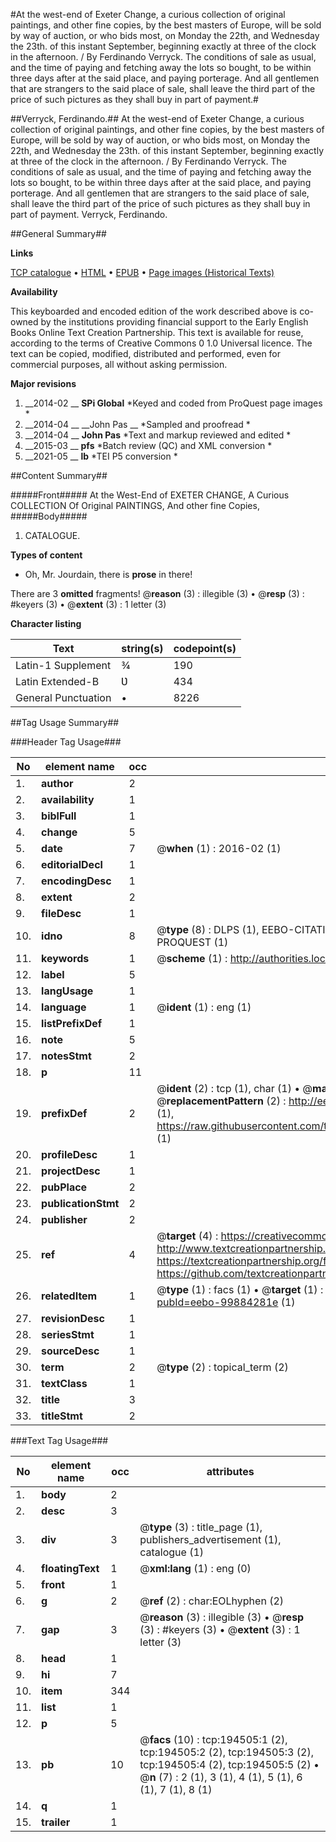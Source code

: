 #At the west-end of Exeter Change, a curious collection of original paintings, and other fine copies, by the best masters of Europe, will be sold by way of auction, or who bids most, on Monday the 22th, and Wednesday the 23th. of this instant September, beginning exactly at three of the clock in the afternoon. / By Ferdinando Verryck. The conditions of sale as usual, and the time of paying and fetching away the lots so bought, to be within three days after at the said place, and paying porterage. And all gentlemen that are strangers to the said place of sale, shall leave the third part of the price of such pictures as they shall buy in part of payment.#

##Verryck, Ferdinando.##
At the west-end of Exeter Change, a curious collection of original paintings, and other fine copies, by the best masters of Europe, will be sold by way of auction, or who bids most, on Monday the 22th, and Wednesday the 23th. of this instant September, beginning exactly at three of the clock in the afternoon. / By Ferdinando Verryck. The conditions of sale as usual, and the time of paying and fetching away the lots so bought, to be within three days after at the said place, and paying porterage. And all gentlemen that are strangers to the said place of sale, shall leave the third part of the price of such pictures as they shall buy in part of payment.
Verryck, Ferdinando.

##General Summary##

**Links**

[TCP catalogue](http://www.ota.ox.ac.uk/tcp/)  • 
[HTML](http://tei.it.ox.ac.uk/tcp/Texts-HTML/free/B20/B20939.html)  • 
[EPUB](http://tei.it.ox.ac.uk/tcp/Texts-EPUB/free/B20/B20939.epub) • 
[Page images (Historical Texts)](https://historicaltexts.jisc.ac.uk/eebo-99884281e)

**Availability**

This keyboarded and encoded edition of the work described above is co-owned by the
    institutions providing financial support to the Early English Books Online Text Creation
    Partnership. This text is available for reuse, according to the terms of  Creative Commons 0 1.0 Universal
    licence. The text can be copied, modified, distributed and performed, even for commercial
    purposes, all without asking permission.

**Major revisions**

1. __2014-02 __ __SPi Global__ *Keyed and coded from ProQuest page images *
1. __2014-04 __ __John Pas __ *Sampled and proofread *
1. __2014-04 __ __John Pas__ *Text and markup reviewed and edited *
1. __2015-03 __ __pfs__ *Batch review (QC) and XML conversion *
1. __2021-05 __ __lb__ *TEI P5 conversion *

##Content Summary##

#####Front#####
At the West-End of EXETER CHANGE, A Curious COLLECTION Of Original PAINTINGS, And other fine Copies,
#####Body#####

1. CATALOGUE.

**Types of content**

  * Oh, Mr. Jourdain, there is **prose** in there!

There are 3 **omitted** fragments! 
 @__reason__ (3) : illegible (3)  •  @__resp__ (3) : #keyers (3)  •  @__extent__ (3) : 1 letter (3)

**Character listing**


|Text|string(s)|codepoint(s)|
|---|---|---|
|Latin-1 Supplement|¾|190|
|Latin Extended-B|Ʋ|434|
|General Punctuation|•|8226|

##Tag Usage Summary##

###Header Tag Usage###

|No|element name|occ|attributes|
|---|---|---|---|
|1.|__author__|2||
|2.|__availability__|1||
|3.|__biblFull__|1||
|4.|__change__|5||
|5.|__date__|7| @__when__ (1) : 2016-02 (1)|
|6.|__editorialDecl__|1||
|7.|__encodingDesc__|1||
|8.|__extent__|2||
|9.|__fileDesc__|1||
|10.|__idno__|8| @__type__ (8) : DLPS (1), EEBO-CITATION (1), VID (1), EEBO-PROQUEST (1), STC (3), PROQUEST (1)|
|11.|__keywords__|1| @__scheme__ (1) : http://authorities.loc.gov/ (1)|
|12.|__label__|5||
|13.|__langUsage__|1||
|14.|__language__|1| @__ident__ (1) : eng (1)|
|15.|__listPrefixDef__|1||
|16.|__note__|5||
|17.|__notesStmt__|2||
|18.|__p__|11||
|19.|__prefixDef__|2| @__ident__ (2) : tcp (1), char (1)  •  @__matchPattern__ (2) : ([0-9\-]+):([0-9IVX]+) (1), (.+) (1)  •  @__replacementPattern__ (2) : http://eebo.chadwyck.com/downloadtiff?vid=$1&page=$2 (1), https://raw.githubusercontent.com/textcreationpartnership/Texts/master/tcpchars.xml#$1 (1)|
|20.|__profileDesc__|1||
|21.|__projectDesc__|1||
|22.|__pubPlace__|2||
|23.|__publicationStmt__|2||
|24.|__publisher__|2||
|25.|__ref__|4| @__target__ (4) : https://creativecommons.org/publicdomain/zero/1.0/ (1), http://www.textcreationpartnership.org/docs/. (1), https://textcreationpartnership.org/faq/#faq05 (1), https://github.com/textcreationpartnership (1)|
|26.|__relatedItem__|1| @__type__ (1) : facs (1)  •  @__target__ (1) : https://data.historicaltexts.jisc.ac.uk/view?pubId=eebo-99884281e (1)|
|27.|__revisionDesc__|1||
|28.|__seriesStmt__|1||
|29.|__sourceDesc__|1||
|30.|__term__|2| @__type__ (2) : topical_term (2)|
|31.|__textClass__|1||
|32.|__title__|3||
|33.|__titleStmt__|2||


###Text Tag Usage###

|No|element name|occ|attributes|
|---|---|---|---|
|1.|__body__|2||
|2.|__desc__|3||
|3.|__div__|3| @__type__ (3) : title_page (1), publishers_advertisement (1), catalogue (1)|
|4.|__floatingText__|1| @__xml:lang__ (1) : eng (0)|
|5.|__front__|1||
|6.|__g__|2| @__ref__ (2) : char:EOLhyphen (2)|
|7.|__gap__|3| @__reason__ (3) : illegible (3)  •  @__resp__ (3) : #keyers (3)  •  @__extent__ (3) : 1 letter (3)|
|8.|__head__|1||
|9.|__hi__|7||
|10.|__item__|344||
|11.|__list__|1||
|12.|__p__|5||
|13.|__pb__|10| @__facs__ (10) : tcp:194505:1 (2), tcp:194505:2 (2), tcp:194505:3 (2), tcp:194505:4 (2), tcp:194505:5 (2)  •  @__n__ (7) : 2 (1), 3 (1), 4 (1), 5 (1), 6 (1), 7 (1), 8 (1)|
|14.|__q__|1||
|15.|__trailer__|1||
